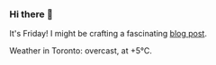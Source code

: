 ### Hi there :wave:

It's Friday! I might be crafting a fascinating [blog post](https://www.benjaminwuethrich.dev).

Weather in Toronto: overcast, at +5°C.
